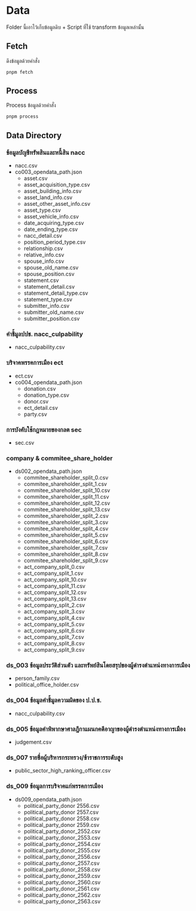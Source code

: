 # Data

Folder นี้เอาไว้เก็บข้อมูลดิบ + Script ที่ใช้ transform ข้อมูลเหล่านั้น

## Fetch

ดึงข้อมูลด้วยคำสั่ง

```bash
pnpm fetch
```

## Process

Process ข้อมูลด้วยคำสั่ง

```bash
pnpm process
```

## Data Directory

### ข้อมูลบัญชีทรัพสินและหนี้สิน nacc

- nacc.csv
- co003_opendata_path.json
  - asset.csv
  - asset_acquisition_type.csv
  - asset_building_info.csv
  - asset_land_info.csv
  - asset_other_asset_info.csv
  - asset_type.csv
  - asset_vehicle_info.csv
  - date_acquiring_type.csv
  - date_ending_type.csv
  - nacc_detail.csv
  - position_period_type.csv
  - relationship.csv
  - relative_info.csv
  - spouse_info.csv
  - spouse_old_name.csv
  - spouse_position.csv
  - statement.csv
  - statement_detail.csv
  - statement_detail_type.csv
  - statement_type.csv
  - submitter_info.csv
  - submitter_old_name.csv
  - submitter_position.csv

### คำชี้มูลปปช. nacc_culpability

- nacc_culpability.csv

### บริจาคพรรคการเมือง ect

- ect.csv
- co004_opendata_path.json
  - donation.csv
  - donation_type.csv
  - donor.csv
  - ect_detail.csv
  - party.csv

### การบังคับใช้กฎหมายของกลต sec

- sec.csv

### company & commitee_share_holder

- ds002_opendata_path.json
  - commitee_shareholder_split_0.csv
  - commitee_shareholder_split_1.csv
  - commitee_shareholder_split_10.csv
  - commitee_shareholder_split_11.csv
  - commitee_shareholder_split_12.csv
  - commitee_shareholder_split_13.csv
  - commitee_shareholder_split_2.csv
  - commitee_shareholder_split_3.csv
  - commitee_shareholder_split_4.csv
  - commitee_shareholder_split_5.csv
  - commitee_shareholder_split_6.csv
  - commitee_shareholder_split_7.csv
  - commitee_shareholder_split_8.csv
  - commitee_shareholder_split_9.csv
  - act_company_split_0.csv
  - act_company_split_1.csv
  - act_company_split_10.csv
  - act_company_split_11.csv
  - act_company_split_12.csv
  - act_company_split_13.csv
  - act_company_split_2.csv
  - act_company_split_3.csv
  - act_company_split_4.csv
  - act_company_split_5.csv
  - act_company_split_6.csv
  - act_company_split_7.csv
  - act_company_split_8.csv
  - act_company_split_9.csv

### ds_003 ข้อมูลประวัติส่วนตัว และทรัพย์สินโดยสรุปของผู้ดำรงตำแหน่งทางการเมือง

- person_family.csv
- political_office_holder.csv

### ds_004 ข้อมูลคำชี้มูลความผิดของ ป.ป.ช.

- nacc_culpability.csv

### ds_005 ข้อมูลคำพิพากษาศาลฎีกาแผนกคดีอาญาของผู้ดำรงตำแหน่งทางการเมือง

- judgement.csv

### ds_007 รายชื่อผู้บริหารกระทรวง/ข้าราชการระดับสูง

- public_sector_high_ranking_officer.csv

### ds_009 ข้อมูลการบริจาคแก่พรรคการเมือง

- ds009_opendata_path.json
  - political_party_donor 2556.csv
  - political_party_donor 2557.csv
  - political_party_donor 2558.csv
  - political_party_donor 2559.csv
  - political_party_donor_2552.csv
  - political_party_donor_2553.csv
  - political_party_donor_2554.csv
  - political_party_donor_2555.csv
  - political_party_donor_2556.csv
  - political_party_donor_2557.csv
  - political_party_donor_2558.csv
  - political_party_donor_2559.csv
  - political_party_donor_2560.csv
  - political_party_donor_2561.csv
  - political_party_donor_2562.csv
  - political_party_donor_2563.csv
